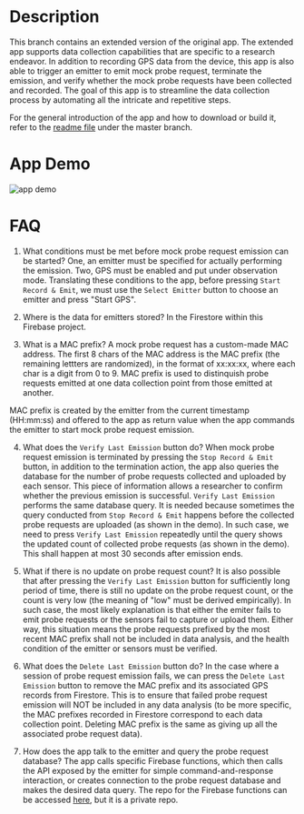 # Description

This branch contains an extended version of the original app. The extended app supports data collection capabilities that are specific to a research endeavor. In addition to recording GPS data from the device, this app is also able to trigger an emitter to emit mock probe request, terminate the emission, and verify whether the mock probe requests have been collected and recorded. The goal of this app is to streamline the data collection process by automating all the intricate and repetitive steps.

For the general introduction of the app and how to download or build it, refer to the [readme file](https://github.com/FanchenBao/GPSLocator) under the master branch.

# App Demo

![app demo](doc/data_collection_app_demo.gif)

# FAQ

1. What conditions must be met before mock probe request emission can be started?
One, an emitter must be specified for actually performing the emission. Two, GPS must be enabled and put under observation mode. Translating these conditions to the app, before pressing `Start Record & Emit`, we must use the `Select Emitter` button to choose an emitter and press "Start GPS".

2. Where is the data for emitters stored?
In the Firestore within this Firebase project.

3. What is a MAC prefix?
A mock probe request has a custom-made MAC address. The first 8 chars of the MAC address is the MAC prefix (the remaining lettters are randomized), in the format of xx:xx:xx, where each char is a digit from 0 to 9. MAC prefix is used to distinquish probe requests emitted at one data collection point from those emitted at another.

MAC prefix is created by the emitter from the current timestamp (HH:mm:ss) and offered to the app as return value when the app commands the emitter to start mock probe request emission.

4. What does the `Verify Last Emission` button do?
When mock probe request emission is terminated by pressing the `Stop Record & Emit` button, in addition to the termination action, the app also queries the database for the number of probe requests collected and uploaded by each sensor. This piece of information allows a researcher to confirm whether the previous emission is successful. `Verify Last Emission` performs the same database query. It is needed because sometimes the query conducted from `Stop Record & Emit` happens before the collected probe requests are uploaded (as shown in the demo). In such case, we need to press `Verify Last Emission` repeatedly until the query shows the updated count of collected probe requests (as shown in the demo). This shall happen at most 30 seconds after emission ends.

5. What if there is no update on probe request count?
It is also possible that after pressing the `Verify Last Emission` button for sufficiently long period of time, there is still no update on the probe request count, or the count is very low (the meaning of "low" must be derived empirically). In such case, the most likely explanation is that either the emiter fails to emit probe requests or the sensors fail to capture or upload them. Either way, this situation means the probe requests prefixed by the most recent MAC prefix shall not be included in data analysis, and the health condition of the emitter or sensors must be verified.

6. What does the `Delete Last Emission` button do?
In the case where a session of probe request emission fails, we can press the `Delete Last Emission` button to remove the MAC prefix and its associated GPS records from Firestore. This is to ensure that failed probe request emission will NOT be included in any data analysis (to be more specific, the MAC prefixes recorded in Firestore correspond to each data collection point. Deleting MAC prefix is the same as giving up all the associated probe request data).

7. How does the app talk to the emitter and query the probe request database?
The app calls specific Firebase functions, which then calls the API exposed by the emitter for simple command-and-response interaction, or creates connection to the probe request database and makes the desired data query. The repo for the Firebase functions can be accessed [here](), but it is a private repo.